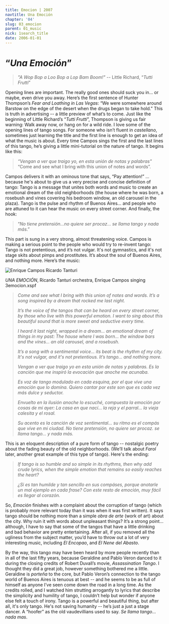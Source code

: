 ```yaml
---
title: Emocion | 2007
navtitle: Una Emoción
chapter: '04'
slug: 03_emocion
parent: 01_music
nick: 1search_title
date: 2006-01-01
---
```


# “_Una Emoción_”

> _"A Wop Bop a Loo Bop a Lop Bam Boom!"_
> -- Little Richard, “_Tutti Frutti_”

Opening lines are important. The really good ones should suck you in… or maybe, even drive you away. Here’s the first sentence of Hunter Thompson’s _Fear and Loathing in Las Vegas_: “We were somewhere around Barstow on the edge of the desert when the drugs began to take hold.” This is truth in advertising -- a little preview of what’s to come. Just like the beginning of Little Richard’s “_Tutti Frutti_”, Thompson is giving us fair warning: Walk away now, or hang on for a wild ride. I love some of the opening lines of tango songs. For someone who isn’t fluent in _castellano_, sometimes just learning the title and the first line is enough to get an idea of what the music is about. Every time Campos sings the first and the last lines of this tango, he’s giving a little mini-tutorial on the nature of tango. It begins like this:

> _“Vengan a ver que traigo yo, en esta unión de notas y palabras"_
> “Come and see what I bring with this union of notes and words”.

Campos delivers it with an ominous tone that says, “Pay attention!” ... because he's about to give us a very precise and concise definition of tango: Tango is a message that unites both words and music to create an emotional dream of the old neighborhoods (the house where he was born, a rosebush and vines covering his bedroom window, an old carousel in the plaza). Tango is the pulse and rhythm of Buenos Aires… and people who are attuned to it can hear the music on every street corner. And finally, the hook:

> “_No tiene pretensión…no quiere ser procaz… se llama tango y nada más_.”

This part is sung in a very strong, almost threatening voice. Campos is making a serious point to the people who would try to re-invent tango: Tango is not pretentious, and it’s not vulgar. It's not gymnastics, and it's not stage skits about pimps and prostitutes. It’s about the soul of Buenos Aires, and nothing more. Here’s the music:

![Enrique Campos](/4_pics/3emocion/image003.jpg)
Ricardo Tanturi

_UNA EMOCIÓN_, Ricardo Tanturi orchestra, Enrique Campos singing
3emocion.xspf

> _Come and see what I bring
> with this union of notes and words.
> It’s a song inspired
> by a dream that rocked me last night._
>
> _It’s the voice of the tangos
> that can be heard on every street corner,
> by those who live with this powerful emotion.
> I want to sing about this beautiful sound
> that is more sweet and seductive every time._
>
> _I heard it last night, wrapped in a dream…
> an emotional dream of things in my past:
> The house where I was born…
> the window bars and the vines…
> an old carousel, and a rosebush._
>
> _It’s a song with a sentimental voice…
> its beat is the rhythm of my city.
> It's not vulgar,
> and it's not pretentious.
> It’s tango... and nothing more._
>
> _Vengan a ver que traigo yo
> en esta unión de notas y palabras.
> Es la canción que me inspiró
> la evocación que anoche me acunaba._
>
> _Es voz de tango
> modulado en cada esquina,
> por el que vive una emoción que lo domina.
> Quiero cantar por este son
> que es cada vez más dulce y seductor._
>
> _Envuelto en la ilusión anoche lo escuché,
> compuesta la emoción por cosas de mi ayer:
> La casa en que nací...
> la reja y el parral...
> la vieja calesita y el rosal._
>
> _Su acento es la canción de voz sentimental...
> su ritmo es el compás que vive en mi ciudad.
> No tiene pretensión,
> no quiere ser procaz.
> se llama tango... y nada más._

This is an eloquent description of a pure form of tango -- nostalgic poetry about the fading beauty of the old neighborhoods. (We’ll talk about _Farol_ later, another great example of this type of tango).  Here's the ending:

> _If tango is so humble and so simple
> in its rhythms,
> then why add crude lyrics,
> when the simple emotion that remains
> so easily reaches the heart?_
>
> _¿Si es tan humilde y tan sencillo
> en sus compáses,
> porque anotarle un mal ejemplo en cada frase?
> Con este resto de emoción,
> muy fácil es llegar al corazón._

So, _Emoción_ finishes with a complaint about the corruption of tango (which is probably more relevant today than it was when it was first written). It says tango should be nothing more than a simple _obra de arte_ (work of art) about the city. Why ruin it with words about unpleasant things? It’s a strong point… although, I have to say that some of the tangos that have a little drinking and bad behavior are pretty entertaining. After all, if you removed all the ugliness from the subject matter, you’d have to throw out a lot of very interesting music, including _El Encopao_, and _El Nene del Abasto_.

By the way, this tango may have been heard by more people recently than in all of the last fifty years, because Geraldine and Pablo Veron danced to it during the closing credits of Robert Duvall’s movie, _Assassination Tango_. I thought they did a great job, however something bothered me a little. Geraldine is _porteña_ to the core, but Pablo Veron’s connection to the tango world of Buenos Aires is tenuous at best -- and he seems to be as full of himself as anyone I’ve seen come down the road in a long time. As the credits rolled, and I watched him strutting arrogantly to lyrics that describe the simplicity and humility of tango, I couldn’t help but wonder if anyone else felt a touch of irony. Tango is a powerful and beautiful thing, but after all, it's only tango. He's not saving humanity -- he’s just a just a stage dancer. A “hoofer” as the old vaudevillians used to say. _Se llama tango… nada mas_.
